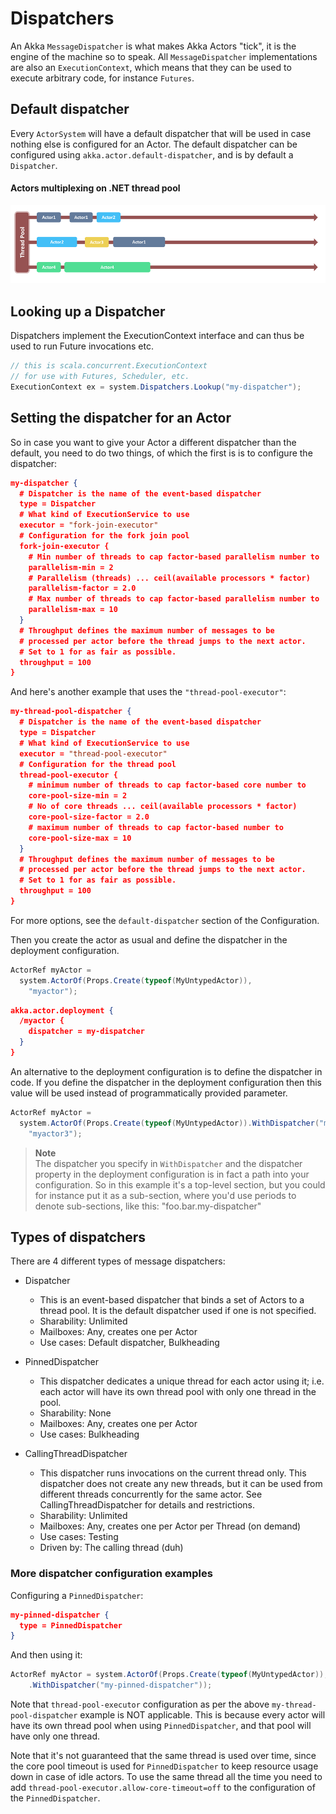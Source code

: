 # Dispatchers
An Akka `MessageDispatcher` is what makes Akka Actors "tick", it is the engine of the machine so to speak. All `MessageDispatcher` implementations are also an `ExecutionContext`, which means that they can be used to execute arbitrary code, for instance `Futures`.

## Default dispatcher
Every `ActorSystem` will have a default dispatcher that will be used in case nothing else is configured for an Actor. The default dispatcher can be configured using `akka.actor.default-dispatcher`, and is by default a `Dispatcher`.

#### Actors multiplexing on .NET thread pool
![Thread Multiplex](images/ThreadMultiplex.png)

## Looking up a Dispatcher
Dispatchers implement the ExecutionContext interface and can thus be used to run Future invocations etc.

```csharp
// this is scala.concurrent.ExecutionContext
// for use with Futures, Scheduler, etc.
ExecutionContext ex = system.Dispatchers.Lookup("my-dispatcher");
```
## Setting the dispatcher for an Actor
So in case you want to give your Actor a different dispatcher than the default, you need to do two things, of which the first is is to configure the dispatcher:

```json
my-dispatcher {
  # Dispatcher is the name of the event-based dispatcher
  type = Dispatcher
  # What kind of ExecutionService to use
  executor = "fork-join-executor"
  # Configuration for the fork join pool
  fork-join-executor {
    # Min number of threads to cap factor-based parallelism number to
    parallelism-min = 2
    # Parallelism (threads) ... ceil(available processors * factor)
    parallelism-factor = 2.0
    # Max number of threads to cap factor-based parallelism number to
    parallelism-max = 10
  }
  # Throughput defines the maximum number of messages to be
  # processed per actor before the thread jumps to the next actor.
  # Set to 1 for as fair as possible.
  throughput = 100
}
```

And here's another example that uses the `"thread-pool-executor"`:

```json
my-thread-pool-dispatcher {
  # Dispatcher is the name of the event-based dispatcher
  type = Dispatcher
  # What kind of ExecutionService to use
  executor = "thread-pool-executor"
  # Configuration for the thread pool
  thread-pool-executor {
    # minimum number of threads to cap factor-based core number to
    core-pool-size-min = 2
    # No of core threads ... ceil(available processors * factor)
    core-pool-size-factor = 2.0
    # maximum number of threads to cap factor-based number to
    core-pool-size-max = 10
  }
  # Throughput defines the maximum number of messages to be
  # processed per actor before the thread jumps to the next actor.
  # Set to 1 for as fair as possible.
  throughput = 100
}
```
For more options, see the `default-dispatcher` section of the Configuration.

Then you create the actor as usual and define the dispatcher in the deployment configuration.

```csharp
ActorRef myActor =
  system.ActorOf(Props.Create(typeof(MyUntypedActor)),
    "myactor");
```

```json
akka.actor.deployment {
  /myactor {
    dispatcher = my-dispatcher
  }
}
```

An alternative to the deployment configuration is to define the dispatcher in code. If you define the dispatcher in the deployment configuration then this value will be used instead of programmatically provided parameter.

```csharp
ActorRef myActor =
  system.ActorOf(Props.Create(typeof(MyUntypedActor)).WithDispatcher("my-dispatcher"),
    "myactor3");
```

>**Note**<br/>
>The dispatcher you specify in `WithDispatcher` and the dispatcher property in the deployment configuration is in fact a path into your configuration. So in this example it's a top-level section, but you could for instance put it as a sub-section, where you'd use periods to denote sub-sections, like this: "foo.bar.my-dispatcher"

## Types of dispatchers
There are 4 different types of message dispatchers:

* Dispatcher
  * This is an event-based dispatcher that binds a set of Actors to a thread pool. It is the default dispatcher used if one is not specified.
  * Sharability: Unlimited
  * Mailboxes: Any, creates one per Actor
  * Use cases: Default dispatcher, Bulkheading

* PinnedDispatcher
  * This dispatcher dedicates a unique thread for each actor using it; i.e. each actor will have its own thread pool with only one thread in the pool.
  * Sharability: None
  * Mailboxes: Any, creates one per Actor
  * Use cases: Bulkheading

* CallingThreadDispatcher
  * This dispatcher runs invocations on the current thread only. This dispatcher does not create any new threads, but it can be used from different threads concurrently for the same actor. See CallingThreadDispatcher for details and restrictions.
  * Sharability: Unlimited
  * Mailboxes: Any, creates one per Actor per Thread (on demand)
  * Use cases: Testing
  * Driven by: The calling thread (duh)

### More dispatcher configuration examples
Configuring a `PinnedDispatcher`:

```json
my-pinned-dispatcher {
  type = PinnedDispatcher
}
```

And then using it:

```csharp
ActorRef myActor = system.ActorOf(Props.Create(typeof(MyUntypedActor));
    .WithDispatcher("my-pinned-dispatcher"));
```
Note that `thread-pool-executor` configuration as per the above `my-thread-pool-dispatcher` example is NOT applicable. This is because every actor will have its own thread pool when using `PinnedDispatcher`, and that pool will have only one thread.

Note that it's not guaranteed that the same thread is used over time, since the core pool timeout is used for `PinnedDispatcher` to keep resource usage down in case of idle actors. To use the same thread all the time you need to add `thread-pool-executor.allow-core-timeout=off` to the configuration of the `PinnedDispatcher`.